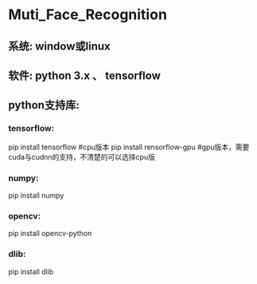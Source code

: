 # Muti_Face_Recognition

## 系统: window或linux
## 软件: python 3.x 、 tensorflow

## python支持库:
### tensorflow:
pip install tensorflow      #cpu版本
pip install rensorflow-gpu  #gpu版本，需要cuda与cudnn的支持，不清楚的可以选择cpu版
### numpy:
pip install numpy
### opencv:
pip install opencv-python
### dlib:
pip install dlib
